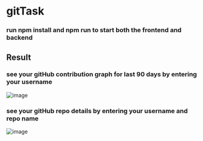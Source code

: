 # gitTask
### run npm install and npm run to start both the frontend and backend
## Result
### see your gitHub contribution graph for last 90 days by entering your username
![image](https://github.com/Misbah-khanam/gitTask/assets/132127475/586efa23-7708-4ace-81cb-d7a0b1650efe)
### see your gitHub repo details by entering your username and repo name
![image](https://github.com/Misbah-khanam/gitTask/assets/132127475/5f35970f-196d-46c5-81d8-7ec574aa2b11)
